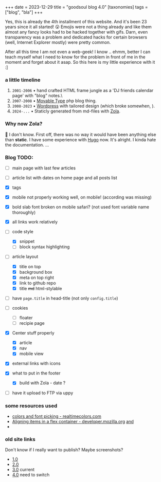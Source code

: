 +++
date = 2023-12-29
title = "goodsoul blog 4.0"
[taxonomies]
tags = ["blog", "bla"]
+++

Yes, this is already the 4th installment of this website. And it's been 23 years since it all started! 😮
Emojis were not a thing already and like them almost any fancy looks had to be hacked together with gifs. Darn, even transparency was a problem and dedicated hacks for certain browsers (well, Internet Explorer mostly) were pretty common.

After all this time I am not even a web-geek! I know .. ehmm, better I can teach myself what I need to know for the problem in front of me in the moment and forget about it asap. So this here is my little experience with it :]

### a little timeline

1. `2001-2006` • hand crafted HTML frame jungle as a 'DJ friends calendar page' with "blog" notes.\
2. `2007-2008` • [Movable Type](https://movabletype.org) php blog thing.
3. `2008-2023` • [Wordpress](https://wordpress.org) with tailored design (which broke somewhen, ).
4. `2024-...` • Staticly generated from md-files with [Zola](https://getzola.org).

### Why now Zola?

🤷 I don't know. First off, there was no way it would have been anything else than **static**. I have some experience with [Hugo](https://gohugo.io) now. It's alright. I kinda hate the documentation. ...


### Blog TODO:
- [ ] main page with last few articles
- [ ] article list with dates on home page and all posts list
- [x] tags
- [x] mobile not properly working well, on mobile! (according <meta> was missing)
- [x] bold slab font broken on mobile safari? (not used font variable name thoroughly)
- [x] all links work relatively
- [ ] code style
    - [x] snippet
    - [ ] block syntax highlighting
- [ ] article layout
    - [x] title on top
    - [x] background box
    - [x] meta on top right
    - [x] link to github repo
    - [x] title ~~md~~ html-stylable
- [ ] have `page.title` in head-title (not only `config.title`)
- [ ] cookies
  - [ ] floater
  - [ ] recipie page
- [x] Center stuff properly
    - [x] article
    - [x] nav
    - [x] mobile view
- [x] external links with icons
- [x] what to put in the footer
    - [x] build with Zola - date ?
- [ ] have it upload to FTP via uppy


### some resources used

* [colors and font picking - realtimecolors.com](https://www.realtimecolors.com/blog-post?colors=c7c7c7-0c0b14-3560ed-0d0f35-05ff93&fonts=Zilla%20Slab-Noto%20Sans)
* [Aligning items in a flex container - developer.mozilla.org](https://developer.mozilla.org/en-US/docs/Web/CSS/CSS_Flexible_Box_Layout/Aligning_Items_in_a_Flex_Container) [and](https://developer.mozilla.org/en-US/docs/Web/CSS/CSS_box_alignment)
*

### old site links

Don't know if I really want to publish? Maybe screenshots?
* [1.0](https://goodsoul.de/_private/_old_site/main.html)
* [2.0](https://goodsoul.de/goodsoul/archives.html)
* [3.0](https://goodsoul.de) current
* [4.0](https://goodsoul.de/4) need to switch
